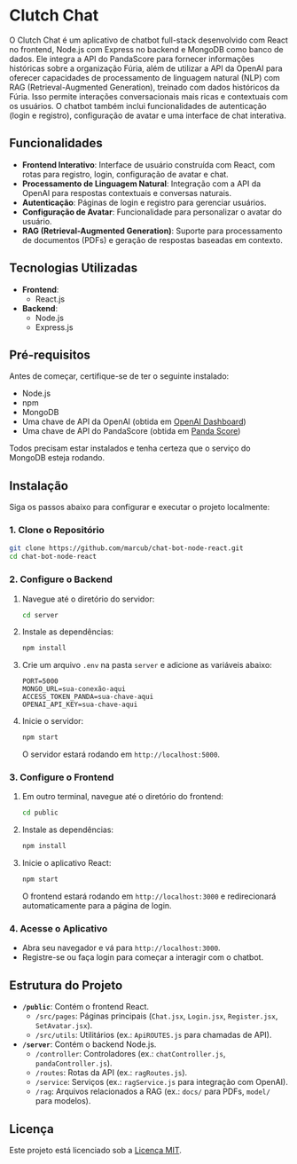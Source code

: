 # Clutch Chat

O Clutch Chat é um aplicativo de chatbot full-stack desenvolvido com React no frontend, Node.js com Express no backend e MongoDB como banco de dados. Ele integra a API do PandaScore para fornecer informações históricas sobre a organização Fúria, além de utilizar a API da OpenAI para oferecer capacidades de processamento de linguagem natural (NLP) com RAG (Retrieval-Augmented Generation), treinado com dados históricos da Fúria. Isso permite interações conversacionais mais ricas e contextuais com os usuários. O chatbot também inclui funcionalidades de autenticação (login e registro), configuração de avatar e uma interface de chat interativa.

## Funcionalidades

- **Frontend Interativo**: Interface de usuário construída com React, com rotas para registro, login, configuração de avatar e chat.
- **Processamento de Linguagem Natural**: Integração com a API da OpenAI para respostas contextuais e conversas naturais.
- **Autenticação**: Páginas de login e registro para gerenciar usuários.
- **Configuração de Avatar**: Funcionalidade para personalizar o avatar do usuário.
- **RAG (Retrieval-Augmented Generation)**: Suporte para processamento de documentos (PDFs) e geração de respostas baseadas em contexto.

## Tecnologias Utilizadas

- **Frontend**:
  - React.js
- **Backend**:
  - Node.js
  - Express.js

## Pré-requisitos

Antes de começar, certifique-se de ter o seguinte instalado:
- Node.js 
- npm 
- MongoDB
- Uma chave de API da OpenAI (obtida em [OpenAI Dashboard](https://platform.openai.com/account/api-keys))
- Uma chave de API do PandaScore (obtida em [Panda Score](https://app.pandascore.co/))

Todos precisam estar instalados e tenha certeza que o serviço do MongoDB esteja rodando.

## Instalação

Siga os passos abaixo para configurar e executar o projeto localmente:

### 1. Clone o Repositório
```bash
git clone https://github.com/marcub/chat-bot-node-react.git
cd chat-bot-node-react
```

### 2. Configure o Backend
1. Navegue até o diretório do servidor:
   ```bash
   cd server
   ```
2. Instale as dependências:
   ```bash
   npm install
   ```
3. Crie um arquivo `.env` na pasta `server` e adicione as variáveis abaixo:
   ```
   PORT=5000
   MONGO_URL=sua-conexão-aqui
   ACCESS_TOKEN_PANDA=sua-chave-aqui
   OPENAI_API_KEY=sua-chave-aqui
   ```
4. Inicie o servidor:
   ```bash
   npm start
   ```
   O servidor estará rodando em `http://localhost:5000`.

### 3. Configure o Frontend
1. Em outro terminal, navegue até o diretório do frontend:
   ```bash
   cd public
   ```
2. Instale as dependências:
   ```bash
   npm install
   ```
3. Inicie o aplicativo React:
   ```bash
   npm start
   ```
   O frontend estará rodando em `http://localhost:3000` e redirecionará automaticamente para a página de login.

### 4. Acesse o Aplicativo
- Abra seu navegador e vá para `http://localhost:3000`.
- Registre-se ou faça login para começar a interagir com o chatbot.

## Estrutura do Projeto

- **`/public`**: Contém o frontend React.
  - `/src/pages`: Páginas principais (`Chat.jsx`, `Login.jsx`, `Register.jsx`, `SetAvatar.jsx`).
  - `/src/utils`: Utilitários (ex.: `ApiROUTES.js` para chamadas de API).
- **`/server`**: Contém o backend Node.js.
  - `/controller`: Controladores (ex.: `chatController.js`, `pandaController.js`).
  - `/routes`: Rotas da API (ex.: `ragRoutes.js`).
  - `/service`: Serviços (ex.: `ragService.js` para integração com OpenAI).
  - `/rag`: Arquivos relacionados a RAG (ex.: `docs/` para PDFs, `model/` para modelos).

## Licença

Este projeto está licenciado sob a [Licença MIT](LICENSE).